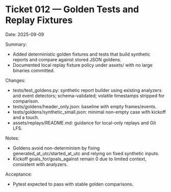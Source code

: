 # Ticket 012 — Golden Tests and Replay Fixtures

Date: 2025-09-09

Summary:
- Added deterministic golden fixtures and tests that build synthetic reports and compare against stored JSON goldens.
- Documented local replay fixture policy under assets/ with no large binaries committed.

Changes:
- tests/test_goldens.py: synthetic report builder using existing analyzers and event detectors; schema-validated; volatile timestamps stripped for comparison.
- tests/goldens/header_only.json: baseline with empty frames/events.
- tests/goldens/synthetic_small.json: minimal non-empty case with kickoff and a touch.
- assets/replays/README.md: guidance for local-only replays and Git LFS.

Notes:
- Goldens avoid non-determinism by fixing generated_at_utc/started_at_utc and relying on fixed synthetic inputs.
- Kickoff goals_for/goals_against remain 0 due to limited context, consistent with analyzers.

Acceptance:
- Pytest expected to pass with stable golden comparisons.

